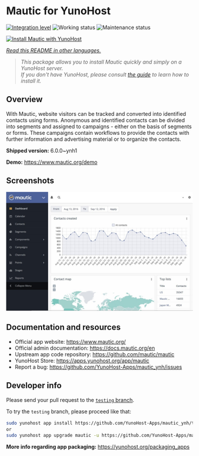 <!--
N.B.: This README was automatically generated by <https://github.com/YunoHost/apps/tree/master/tools/readme_generator>
It shall NOT be edited by hand.
-->

# Mautic for YunoHost

[![Integration level](https://apps.yunohost.org/badge/integration/mautic)](https://ci-apps.yunohost.org/ci/apps/mautic/)
![Working status](https://apps.yunohost.org/badge/state/mautic)
![Maintenance status](https://apps.yunohost.org/badge/maintained/mautic)

[![Install Mautic with YunoHost](https://install-app.yunohost.org/install-with-yunohost.svg)](https://install-app.yunohost.org/?app=mautic)

*[Read this README in other languages.](./ALL_README.md)*

> *This package allows you to install Mautic quickly and simply on a YunoHost server.*  
> *If you don't have YunoHost, please consult [the guide](https://yunohost.org/install) to learn how to install it.*

## Overview

With Mautic, website visitors can be tracked and converted into identified contacts using forms. Anonymous and identified contacts can be divided into segments and assigned to campaigns - either on the basis of segments or forms. These campaigns contain workflows to provide the contacts with further information and advertising material or to organize the contacts.


**Shipped version:** 6.0.0~ynh1

**Demo:** <https://www.mautic.org/demo>

## Screenshots

![Screenshot of Mautic](./doc/screenshots/mautic-Screenshots.jpg)

## Documentation and resources

- Official app website: <https://www.mautic.org/>
- Official admin documentation: <https://docs.mautic.org/en>
- Upstream app code repository: <https://github.com/mautic/mautic>
- YunoHost Store: <https://apps.yunohost.org/app/mautic>
- Report a bug: <https://github.com/YunoHost-Apps/mautic_ynh/issues>

## Developer info

Please send your pull request to the [`testing` branch](https://github.com/YunoHost-Apps/mautic_ynh/tree/testing).

To try the `testing` branch, please proceed like that:

```bash
sudo yunohost app install https://github.com/YunoHost-Apps/mautic_ynh/tree/testing --debug
or
sudo yunohost app upgrade mautic -u https://github.com/YunoHost-Apps/mautic_ynh/tree/testing --debug
```

**More info regarding app packaging:** <https://yunohost.org/packaging_apps>
